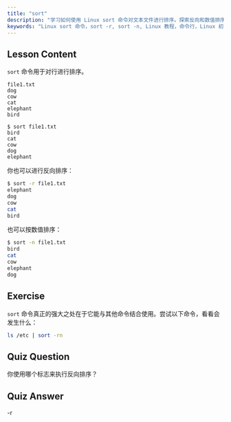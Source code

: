 ```yaml
---
title: "sort"
description: "学习如何使用 Linux sort 命令对文本文件进行排序。探索反向和数值排序等选项。提高你的 Linux 命令行技能！"
keywords: "Linux sort 命令，sort -r, sort -n, Linux 教程，命令行，Linux 初学者，sort 指南"
---
```


## Lesson Content

`sort` 命令用于对行进行排序。

```plaintext
file1.txt
dog
cow
cat
elephant
bird

$ sort file1.txt
bird
cat
cow
dog
elephant
```

你也可以进行反向排序：

```bash
$ sort -r file1.txt
elephant
dog
cow
cat
bird
```

也可以按数值排序：

```bash
$ sort -n file1.txt
bird
cat
cow
elephant
dog
```

## Exercise

`sort` 命令真正的强大之处在于它能与其他命令结合使用。尝试以下命令，看看会发生什么：

```bash
ls /etc | sort -rn
```

## Quiz Question

你使用哪个标志来执行反向排序？

## Quiz Answer

-r
